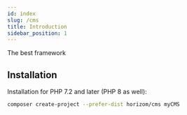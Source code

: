 ```yaml
---
id: index
slug: /cms
title: Introduction
sidebar_position: 1
---
```


The best framework

## Installation

Installation for PHP 7.2 and later (PHP 8 as well):

```bash
composer create-project --prefer-dist horizom/cms myCMS
```
